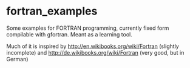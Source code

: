 fortran_examples
================

Some examples for FORTRAN programming, currently fixed form compilable with gfortran. Meant as a learning tool.

Much of it is inspired by
http://en.wikibooks.org/wiki/Fortran (slightly incomplete)
and
http://de.wikibooks.org/wiki/Fortran (very good, but in German)